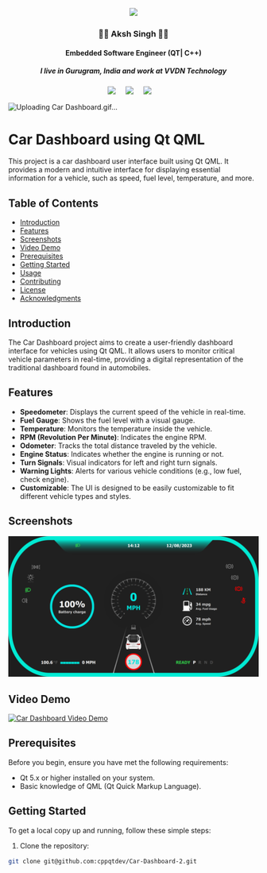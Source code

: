 
<p align='center'>
  <a href="https://www.linkedin.com/in/aksh-singh-0808bb220/"><img src="https://avatars.githubusercontent.com/u/108173159?s=400&u=7aa6f3cded4e1eceabae2f86c27aeeb3931538b4&v=4" /></a>
</p>

<h3 align='center'>
  👩‍💻 Aksh Singh 👩‍💻
</h3>

<h4 align='center'>
  Embedded Software Engineer (QT| C++)
</h4>

<h5 align='center'>
  I live in Gurugram, India and work at <b>VVDN Technology</b> 
</h5>


<p align='center'>
  <a href="https://twitter.com/divyadesh_777"><img src="https://img.shields.io/badge/twitter-%231DA1F2.svg?&style=for-the-badge&logo=twitter&logoColor=white" /></a>&nbsp;&nbsp;&nbsp;&nbsp;
  <a href="https://www.linkedin.com/in/aksh-singh-0808bb220/"><img src="https://img.shields.io/badge/linkedin-%230077B5.svg?&style=for-the-badge&logo=linkedin&logoColor=white" /></a>&nbsp;&nbsp;&nbsp;&nbsp;
  <a href="mailto:akshworkamil@gmail.com?subject= Hi Aksh Singh"><img src="https://img.shields.io/badge/gmail-%23D14836.svg?&style=for-the-badge&logo=gmail&logoColor=white" /></a>&nbsp;&nbsp;&nbsp;&nbsp;

</p>

![Uploading Car Dashboard.gif…]()


# Car Dashboard using Qt QML

This project is a car dashboard user interface built using Qt QML. It provides a modern and intuitive interface for displaying essential information for a vehicle, such as speed, fuel level, temperature, and more.

## Table of Contents

- [Introduction](#introduction)
- [Features](#features)
- [Screenshots](#screenshots)
- [Video Demo](#video-demo)
- [Prerequisites](#prerequisites)
- [Getting Started](#getting-started)
- [Usage](#usage)
- [Contributing](#contributing)
- [License](#license)
- [Acknowledgments](#acknowledgments)

## Introduction

The Car Dashboard project aims to create a user-friendly dashboard interface for vehicles using Qt QML. It allows users to monitor critical vehicle parameters in real-time, providing a digital representation of the traditional dashboard found in automobiles.

## Features

- **Speedometer**: Displays the current speed of the vehicle in real-time.
- **Fuel Gauge**: Shows the fuel level with a visual gauge.
- **Temperature**: Monitors the temperature inside the vehicle.
- **RPM (Revolution Per Minute)**: Indicates the engine RPM.
- **Odometer**: Tracks the total distance traveled by the vehicle.
- **Engine Status**: Indicates whether the engine is running or not.
- **Turn Signals**: Visual indicators for left and right turn signals.
- **Warning Lights**: Alerts for various vehicle conditions (e.g., low fuel, check engine).
- **Customizable**: The UI is designed to be easily customizable to fit different vehicle types and styles.

## Screenshots

![Car Dashboard Screenshot](https://github.com/cppqtdev/Car-Dashboard-2/blob/main/screenshots/Screenshot%202023-08-12%20141221.png)

## Video Demo

[![Car Dashboard Video Demo](https://img.youtube.com/vi/Bf660-_w5zU/0.jpg)](https://www.youtube.com/watch?v=Bf660-_w5zU)

## Prerequisites

Before you begin, ensure you have met the following requirements:

- Qt 5.x or higher installed on your system.
- Basic knowledge of QML (Qt Quick Markup Language).

## Getting Started

To get a local copy up and running, follow these simple steps:

1. Clone the repository:

```bash
git clone git@github.com:cppqtdev/Car-Dashboard-2.git

